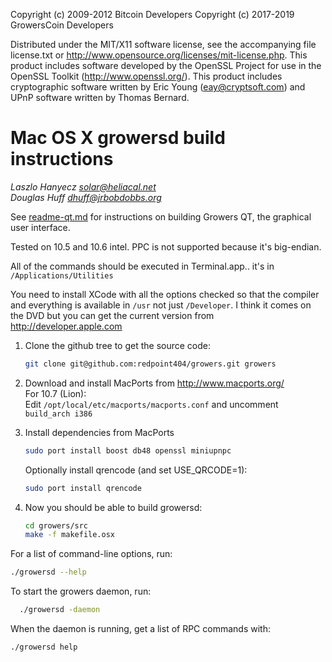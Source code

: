 Copyright (c) 2009-2012 Bitcoin Developers
Copyright (c) 2017-2019 GrowersCoin Developers

Distributed under the MIT/X11 software license, see the accompanying file
license.txt or http://www.opensource.org/licenses/mit-license.php.  This
product includes software developed by the OpenSSL Project for use in the
OpenSSL Toolkit (http://www.openssl.org/).  This product includes cryptographic
software written by Eric Young (eay@cryptsoft.com) and UPnP software written by
Thomas Bernard.


Mac OS X growersd build instructions  
====================================

*Laszlo Hanyecz <solar@heliacal.net>  
Douglas Huff <dhuff@jrbobdobbs.org>*


See [readme-qt.md](readme-qt.md) for instructions on building Growers QT, the
graphical user interface.

Tested on 10.5 and 10.6 intel.  PPC is not supported because it's big-endian.

All of the commands should be executed in Terminal.app.. it's in
`/Applications/Utilities`

You need to install XCode with all the options checked so that the compiler and
everything is available in `/usr` not just `/Developer`. I think it comes on the DVD
but you can get the current version from http://developer.apple.com


1.  Clone the github tree to get the source code:

    ```sh
    git clone git@github.com:redpoint404/growers.git growers
    ```

2.  Download and install MacPorts from http://www.macports.org/  
    For 10.7 (Lion):  
    Edit `/opt/local/etc/macports/macports.conf` and uncomment `build_arch i386`

3.  Install dependencies from MacPorts

    ```sh
    sudo port install boost db48 openssl miniupnpc
    ```

    Optionally install qrencode (and set USE_QRCODE=1):
    
    ```sh
    sudo port install qrencode
    ```

4.  Now you should be able to build growersd:

    ```sh
    cd growers/src
    make -f makefile.osx
    ```

For a list of command-line options, run:
```sh
./growersd --help
```

To start the growers daemon, run:

```sh
  ./growersd -daemon
```

When the daemon is running, get a list of RPC commands with:

```sh
./growersd help
```

